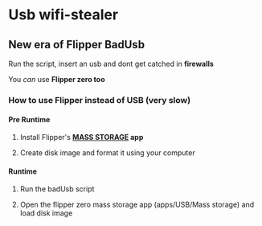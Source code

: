 # Usb wifi-stealer

## New era of Flipper BadUsb

Run the script, insert an usb and dont get catched in **firewalls**

You _can_ use **Flipper zero too**

### How to use Flipper instead of USB (very slow)

#### Pre Runtime

1. Install Flipper's **[MASS STORAGE](https://lab.flipper.net/apps/mass_storage) app**

2. Create disk image and format it using your computer

#### Runtime
1. Run the badUsb script

2. Open the flipper zero mass storage app (apps/USB/Mass storage) and load disk image
